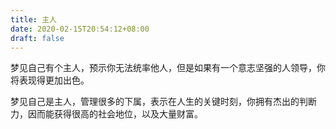 ```yaml
---
title: 主人
date: 2020-02-15T20:54:12+08:00
draft: false
---
```


梦见自己有个主人，预示你无法统率他人，但是如果有一个意志坚强的人领导，你将表现得更加出色。

梦见自己是主人，管理很多的下属，表示在人生的关键时刻，你拥有杰出的判断力，因而能获得很高的社会地位，以及大量财富。

